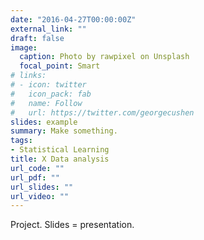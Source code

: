 ```yaml
---
date: "2016-04-27T00:00:00Z"
external_link: ""
draft: false
image:
  caption: Photo by rawpixel on Unsplash
  focal_point: Smart
# links:
# - icon: twitter
#   icon_pack: fab
#   name: Follow
#   url: https://twitter.com/georgecushen
slides: example
summary: Make something.
tags:
- Statistical Learning
title: X Data analysis
url_code: ""
url_pdf: ""
url_slides: ""
url_video: ""
---
```


Project. Slides = presentation.